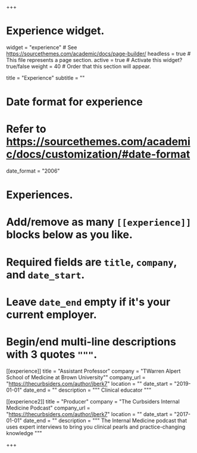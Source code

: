 +++
# Experience widget.
widget = "experience"  # See https://sourcethemes.com/academic/docs/page-builder/
headless = true  # This file represents a page section.
active = true  # Activate this widget? true/false
weight = 40  # Order that this section will appear.

title = "Experience"
subtitle = ""

# Date format for experience
#   Refer to https://sourcethemes.com/academic/docs/customization/#date-format
date_format = "2006"

# Experiences.
#   Add/remove as many `[[experience]]` blocks below as you like.
#   Required fields are `title`, `company`, and `date_start`.
#   Leave `date_end` empty if it's your current employer.
#   Begin/end multi-line descriptions with 3 quotes `"""`.
[[experience]]
  title = "Assistant Professor"
  company = "TWarren Alpert School of Medicine at Brown University""
  company_url = "https://thecurbsiders.com/author/jberk7"
  location = ""
  date_start = "2019-01-01"
  date_end = ""
  description = """
  Clinical educator
  """
  
[[experience2]]
  title = "Producer"
  company = "The Curbsiders Internal Medicine Podcast"
  company_url = "https://thecurbsiders.com/author/jberk7"
  location = ""
  date_start = "2017-01-01"
  date_end = ""
  description = """
  The Internal Medicine podcast that uses expert interviews to bring you clinical pearls and  practice-changing knowledge
  """

+++
